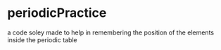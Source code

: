 # periodicPractice
a code soley made to help in remembering the position of the elements inside the periodic table
